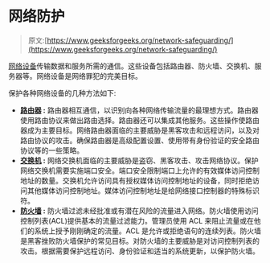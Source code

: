 # 网络防护

> 原文:[https://www.geeksforgeeks.org/network-safeguarding/](https://www.geeksforgeeks.org/network-safeguarding/)

[网络设备](https://www.geeksforgeeks.org/network-devices-hub-repeater-bridge-switch-router-gateways/)传输数据和服务所需的通信。这些设备包括路由器、防火墙、交换机、服务器等。网络设备是网络罪犯的完美目标。

保护各种网络设备的几种方法如下:

*   **[路由器](https://www.geeksforgeeks.org/introduction-of-a-router/) :**
    路由器相互通信，以识别向各种网络传输流量的最理想方式。路由器使用路由协议来做出路由选择。路由器还可以集成其他服务。这些操作使路由器成为主要目标。网络路由器面临的主要威胁是黑客攻击和远程访问，以及对路由协议的攻击。确保路由器是高级配置设置、使用带有身份验证的安全路由协议等的一些策略。
*   **[交换机](https://www.geeksforgeeks.org/switch-functions-at-layer-2/) :**
    网络交换机面临的主要威胁是盗窃、黑客攻击、攻击网络协议。保护网络交换机需要实施端口安全。端口安全限制端口上允许的有效媒体访问控制地址的数量。交换机允许访问具有授权媒体访问控制地址的设备，同时拒绝访问其他媒体访问控制地址。媒体访问控制地址是给网络接口控制器的特殊标识符。
*   **[防火墙](https://www.geeksforgeeks.org/introduction-of-firewall-in-computer-network/) :**
    防火墙过滤未经批准或有潜在风险的流量进入网络。防火墙使用访问控制列表(ACL)提供基本的流量过滤能力。管理员使用 ACL 来阻止流量或在他们的系统上授予刚刚确定的流量。ACL 是允许或拒绝语句的连续列表。防火墙是黑客挫败防火墙保护的常见目标。对防火墙的主要威胁是对访问控制列表的攻击。根据需要保护远程访问、身份验证和适当的系统更新，以保护防火墙。